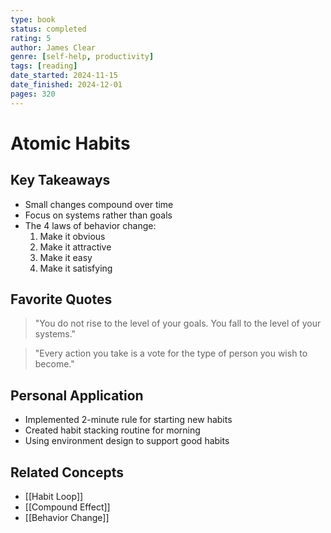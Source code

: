 ```yaml
---
type: book
status: completed
rating: 5
author: James Clear
genre: [self-help, productivity]
tags: [reading]
date_started: 2024-11-15
date_finished: 2024-12-01
pages: 320
---
```


# Atomic Habits

## Key Takeaways
- Small changes compound over time
- Focus on systems rather than goals
- The 4 laws of behavior change:
  1. Make it obvious
  2. Make it attractive
  3. Make it easy
  4. Make it satisfying

## Favorite Quotes
> "You do not rise to the level of your goals. You fall to the level of your systems."

> "Every action you take is a vote for the type of person you wish to become."

## Personal Application
- Implemented 2-minute rule for starting new habits
- Created habit stacking routine for morning
- Using environment design to support good habits

## Related Concepts
- [[Habit Loop]]
- [[Compound Effect]]
- [[Behavior Change]]